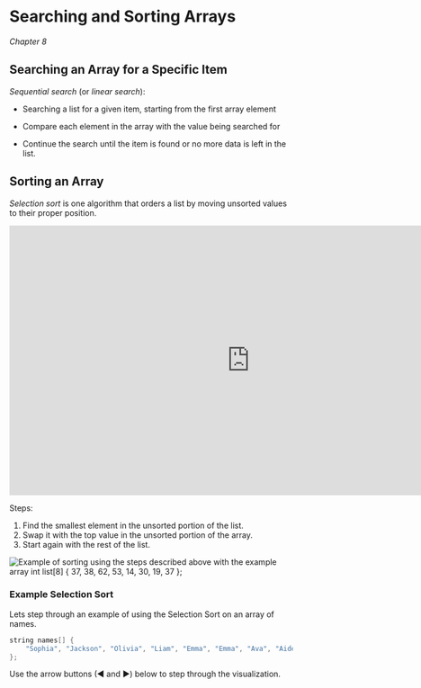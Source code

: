 Searching and Sorting Arrays
============================

<script setup>
import selectionSortDiagram from '/images/arrays/selection_sort_example.svg'
</script>

*Chapter 8*

Searching an Array for a Specific Item
--------------------------------------

*Sequential search* (or *linear search*):

-   Searching a list for a given item, starting from the first array element

-   Compare each element in the array with the value being searched for

-   Continue the search until the item is found or no more data is left in the list.

Sorting an Array
----------------

*Selection sort* is one algorithm that orders a list by moving unsorted values to their proper position.

<div class="youtube">
<div><iframe width="853" height="480" src="https://www.youtube-nocookie.com/embed/yWQWRT3RhE4?rel=0&amp;showinfo=0" frameborder="0" allow="autoplay; encrypted-media" allowfullscreen="allowfullscreen"></iframe></div>
</div>

Steps:

1.  Find the smallest element in the unsorted portion of the list.
2.  Swap it with the top value in the unsorted portion of the array.
3.  Start again with the rest of the list.

![Example of sorting using the steps described above with the example array `int list[8] { 37, 38, 62, 53, 14, 30, 19, 37 };`](/images/arrays/array-sort.svg 'Example of sorting using the steps described above with the example array `int list[8] { 37, 38, 62, 53, 14, 30, 19, 37 };`')


### Example Selection Sort

Lets step through an example of using the Selection Sort on an array of names.

```C++
string names[] {
	"Sophia", "Jackson", "Olivia", "Liam", "Emma", "Emma", "Ava", "Aiden"
};
```
Use the arrow buttons (◀ and ▶) below to step through the visualization.

<ProgressiveDiagram :src="selectionSortDiagram" />
